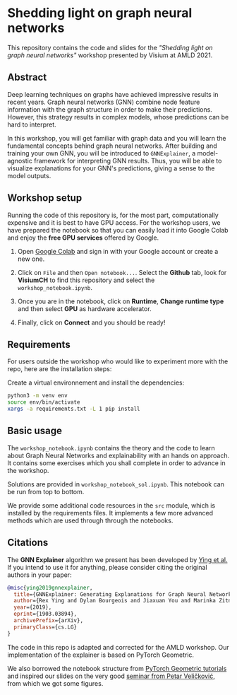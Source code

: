 # Shedding light on graph neural networks

This repository contains the code and slides for the _"Shedding light on graph
neural networks"_ workshop presented by Visium at AMLD 2021.

## Abstract

Deep learning techniques on graphs have achieved impressive results in recent
years. Graph neural networks (GNN) combine node feature information with the
graph structure in order to make their predictions. However, this strategy
results in complex models, whose predictions can be hard to interpret.

In this workshop, you will get familiar with graph data and you will learn the
fundamental concepts behind graph neural networks. After building and training
your own GNN, you will be introduced to `GNNExplainer`, a model-agnostic framework
for interpreting GNN results. Thus, you will be able to visualize explanations
for your GNN's predictions, giving a sense to the model outputs.

## Workshop setup

Running the code of this repository is, for the most part, computationally expensive
and it is best to have GPU access. For the workshop users, we have prepared
 the notebook so that you can easily load it into Google Colab and enjoy the
 **free GPU services** offered by Google.

1) Open [Google Colab](https://colab.research.google.com/) and sign in with your Google account or create a new one.

2) Click on `File` and then `Open notebook...`. Select the **Github** tab, look for **VisiumCH** to find this repository and select the `workshop_notebook.ipynb`.

3) Once you are in the notebook, click on **Runtime**, **Change runtime type** and then select **GPU** as hardware accelerator.

4) Finally, click on **Connect** and you should be ready!


## Requirements
For users outside the workshop who would like to experiment more with the repo, here are the installation steps:

Create a virtual environnement and install the dependencies:
```bash
python3 -m venv env
source env/bin/activate
xargs -a requirements.txt -L 1 pip install
```

## Basic usage

The `workshop_notebook.ipynb` contains the theory and the code to learn about
Graph Neural Networks and explainability with an hands on approach.
It contains some exercises which you shall complete in order to advance in the workshop.

Solutions are provided in `workshop_notebook_sol.ipynb`. This notebook can be
run from top to bottom.

We provide some additional code resources in the `src` module, which is
installed by the requirements files.
It implements a few more advanced methods which are used through through the notebooks.

## Citations

The **GNN Explainer** algorithm we present has been developed by [Ying et al.][GNNExplainer]
If you intend to use it for anything, please consider citing the original authors in your paper:

```bibtex
@misc{ying2019gnnexplainer,
  title={GNNExplainer: Generating Explanations for Graph Neural Networks}, 
  author={Rex Ying and Dylan Bourgeois and Jiaxuan You and Marinka Zitnik and Jure Leskovec},
  year={2019},
  eprint={1903.03894},
  archivePrefix={arXiv},
  primaryClass={cs.LG}
}
```

The code in this repo is adapted and corrected for the AMLD workshop.
Our implementation of the explainer is based on PyTorch Geometric.

We also borrowed the notebook structure from [PyTorch Geometric tutorials][torch-geom-tuto]
and inspired our slides on the very good [seminar from Petar
Veličković][GNN-Seminar], from which we got some figures.

[GNNExplainer]: https://arxiv.org/abs/1903.03894
[torch-geom-tuto]: https://pytorch-geometric.readthedocs.io/en/latest/notes/colabs.html
[GNN-Seminar]: https://talks.cam.ac.uk/talk/index/155341
